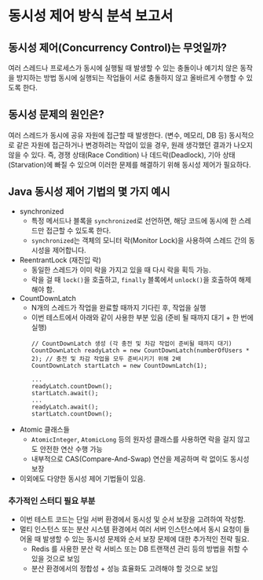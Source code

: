 # 동시성 제어 방식 분석 보고서

## 동시성 제어(Concurrency Control)는 무엇일까?

여러 스레드나 프로세스가 동시에 실행될 때 발생할 수 있는 충돌이나 예기치 않은 동작을 방지하는 방법
동시에 실행되는 작업들이 서로 충돌하지 않고 올바르게 수행할 수 있도록 한다.

## 동시성 문제의 원인은?

여러 스레드가 동시에 공유 자원에 접근할 때 발생한다. (변수, 메모리, DB 등)
동시적으로 같은 자원에 접근하거나 변경하려는 작업이 있을 경우, 원래 생각했던 결과가 나오지 않을 수 있다.
즉, 경쟁 상태(Race Condition) 나 데드락(Deadlock), 기아 상태(Starvation)에 빠질 수 있으며 이러한 문제를 해결하기 위해 동시성 제어가 필요하다.

## Java 동시성 제어 기법의 몇 가지 예시
* synchronized
  * 특정 메서드나 블록을 `synchronized`로 선언하면, 해당 코드에 동시에 한 스레드만 접근할 수 있도록 한다.
  * `synchronized`는 객체의 모니터 락(Monitor Lock)을 사용하여 스레드 간의 동시성을 제어합니다.
* ReentrantLock (재진입 락)
  * 동일한 스레드가 이미 락을 가지고 있을 때 다시 락을 획득 가능.
  * 락을 걸 때 `lock()`을 호출하고, `finally` 블록에서 `unlock()`을 호출하여 해제해야 함.
* CountDownLatch
  * N개의 스레드가 작업을 완료할 때까지 기다린 후, 작업을 실행
  * 이번 테스트에서 아래와 같이 사용한 부분 있음 (준비 될 때까지 대기 + 한 번에 실행)
    ```
    // CountDownLatch 생성 (각 충전 및 차감 작업이 준비될 때까지 대기)
    CountDownLatch readyLatch = new CountDownLatch(numberOfUsers * 2); // 충전 및 차감 작업을 모두 준비시키기 위해 2배
    CountDownLatch startLatch = new CountDownLatch(1);
    
    ... 
    readyLatch.countDown();
    startLatch.await();
    ...
    readyLatch.await();
    startLatch.countDown();
    ```
* Atomic 클래스들
  * `AtomicInteger`, `AtomicLong` 등의 원자성 클래스를 사용하면 락을 걸지 않고도 안전한 연산 수행 가능
  * 내부적으로 CAS(Compare-And-Swap) 연산을 제공하며 락 없이도 동시성 보장
* 이외에도 다양한 동시성 제어 기법들이 있음.

### 추가적인 스터디 필요 부분
* 이번 테스트 코드는 단일 서버 환경에서 동시성 및 순서 보장을 고려하여 작성함.
* 멀티 인스턴스 또는 분산 시스템 환경에서 여러 서버 인스턴스에서 동시 요청이 들어올 때 발생할 수 있는 동시성 문제와 순서 보장 문제에 대한 추가적인 전략 필요.
  * Redis 를 사용한 분산 락 서비스 또는 DB 트랜잭션 관리 등의 방법을 취할 수 있을 것으로 보임
  * 분산 환경에서의 정합성 + 성능 효율화도 고려해야 할 것으로 보임